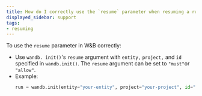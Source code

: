 ```yaml
---
title: How do I correctly use the `resume` parameter when resuming a run in W&B?  
displayed_sidebar: support
tags:
- resuming
---
```

To use the `resume` parameter in W&B correctly:

- Use `wandb. init()`'s `resume` argument with `entity,` `project,` and `id` specified in `wandb.init()`. The `resume` argument can be set to `"must"`or `"allow"`. 
- Example: 
  ```python
  run = wandb.init(entity="your-entity", project="your-project", id="your-run-id", resume="must")
  ```